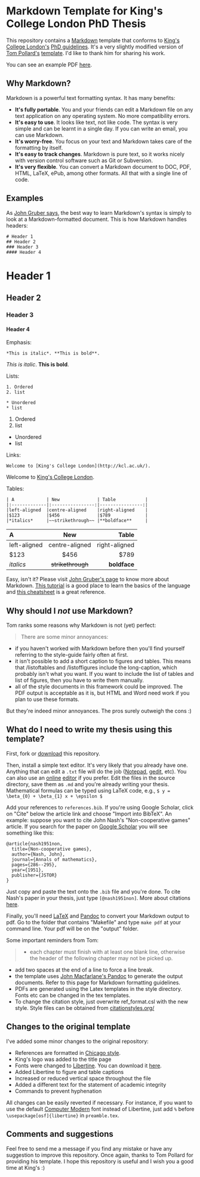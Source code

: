 # Markdown Template for King's College London PhD Thesis

This repository contains a [Markdown](http://en.wikipedia.org/wiki/Markdown) template that conforms to [King's College London's](http://kcl.ac.uk/) [PhD guidelines](http://www.kcl.ac.uk/sspp/departments/politicaleconomy/For-Current-Students/PhD-Handbook-2014-15.pdf). It's a very slightly modified version of [Tom Pollard's](http://tomp.io/) [template](https://github.com/tompollard/phd_thesis_markdown). I'd like to thank him for sharing his work.

You can see an example PDF [here](https://github.com/danilofreire/kcl-thesis-template-markdown/blob/master/output/thesis.pdf). 

## Why Markdown?

Markdown is a powerful text formatting syntax. It has many benefits:

* **It's fully portable**. You and your friends can edit a Markdown file on any text application on any operating system. No more compatibility errors.
* **It's easy to use**. It looks like text, not like code. The syntax is very simple and can be learnt in a single day. If you can write an email, you can use Markdown.
* **It's worry-free**. You focus on your text and Markdown takes care of the formatting by itself. 
* **It's easy to track changes**. Markdown is pure text, so it works nicely with version control software such as Git or Subversion.
* **It's very flexible**. You can convert a Markdown document to DOC, PDF, HTML, LaTeX, ePub, among other formats. All that with a single line of code.

## Examples

As [John Gruber says](http://daringfireball.net/projects/markdown/), the best way to learn Markdown's syntax is simply to look at a Markdown-formatted document. This is how Markdown handles headers:

````
# Header 1
## Header 2
### Header 3
#### Header 4
````
# Header 1
## Header 2
### Header 3
#### Header 4

Emphasis:

````
*This is italic*. **This is bold**. 
````
*This is italic*. **This is bold**. 

Lists:

````
1. Ordered
2. list

* Unordered
* list
````
1. Ordered
2. list

* Unordered
* list

Links:

````
Welcome to [King's College London](http://kcl.ac.uk/).
````

Welcome to [King's College London](http://kcl.ac.uk/).

Tables:

````
| A            | New              | Table           |
|:-------------|:----------------:|----------------:|
|left-aligned  |centre-aligned    |right-aligned    |
|$123          |$456              |$789             |
|*italics*     |~~strikethrough~~ |**boldface**     |

````

| A            | New              | Table           |
|:-------------|:----------------:|----------------:|
|left-aligned  |centre-aligned    |right-aligned    |
|$123          |$456              |$789             |
|*italics*     |~~strikethrough~~ |**boldface**     |

Easy, isn't it? Please visit [John Gruber's page](http://daringfireball.net/projects/markdown/) to know more about Markdown. [This tutorial](http://markdowntutorial.com/) is a good place to learn the basics of the language and [this cheatsheet](https://github.com/adam-p/markdown-here/wiki/Markdown-Cheatsheet) is a great reference.

## Why should I *not* use Markdown?

Tom ranks some reasons why Markdown is not (yet) perfect:

> There are some minor annoyances:
- if you haven't worked with Markdown before then you'll find yourself referring to the style-guide fairly often at first.
- it isn't possible to add a short caption to figures and tables. This means that /listoftables and /listoffigures include the long-caption, which probably isn't what you want. If you want to include the list of tables and list of figures, then you have to write them manually.
- all of the style documents in this framework could be improved. The PDF output is acceptable as it is, but HTML and Word need work if you plan to use these formats.

But they're indeed minor annoyances. The pros surely outweigh the cons :)

## What do I need to write my thesis using this template?

First, fork or [download](https://github.com/danilofreire/kcl-thesis-template-markdown/archive/master.zip) this repository.

Then, install a simple text editor. It's very likely that you already have one. Anything that can edit a `.txt` file will do the job ([Notepad](http://en.wikipedia.org/wiki/Notepad_%28software%29), [gedit](http://en.wikipedia.org/wiki/Gedit), etc). You can also use an [online](https://stackedit.io/) [editor](http://dillinger.io/) if you prefer. Edit the files in the source directory, save them as `.md` and you're already writing your thesis. Mathematical formulas can be typed using LaTeX code, e.g., `$ y = \beta_{0} + \beta_{1} x + \epsilon $`

Add your references to `references.bib`. If you're using Google Scholar, click on "Cite" below the article link and choose "Import into BibTeX". An example: suppose you want to cite John Nash's "Non-cooperative games" article. If you search for the paper on [Google Scholar](http://scholar.google.co.uk/scholar?hl=en&q=john+nash+non-cooperative&btnG=&as_sdt=1%2C5&as_sdtp=) you will see something like this:

````
@article{nash1951non,
  title={Non-cooperative games},
  author={Nash, John},
  journal={Annals of mathematics},
  pages={286--295},
  year={1951},
  publisher={JSTOR}
}
````

Just copy and paste the text onto the `.bib` file and you're done. To cite Nash's paper in your thesis, just type `[@nash1951non]`. More about citations [here](http://stackoverflow.com/questions/13607156/autocomplete-pandoc-style-citations-from-a-bibtex-file-in-emacs).  

Finally, you'll need [LaTeX](http://latex-project.org/ftp.html) and [Pandoc](http://johnmacfarlane.net/pandoc/README.html) to convert your Markdown output to pdf. Go to the folder that contains "Makefile" and type `make pdf` at your command line. Your pdf will be on the "output" folder.

Some important reminders from Tom:

> - each chapter must finish with at least one blank line, otherwise the header of the following chapter may not be picked up.
- add two spaces at the end of a line to force a line break.
- the template uses [John Macfarlane's Pandoc](http://johnmacfarlane.net/pandoc/README.html) to generate the output documents. Refer to this page for Markdown formatting guidelines.
- PDFs are generated using the Latex templates in the style directory. Fonts etc can be changed in the tex templates.
- To change the citation style, just overwrite ref_format.csl with the new style. Style files can be obtained from [citationstyles.org/](http://citationstyles.org/)

## Changes to the original template

I've added some minor changes to the original repository:

* References are formatted in [Chicago style](https://owl.english.purdue.edu/owl/resource/717/01/). 
* King's logo was added to the title page
* Fonts were changed to [Libertine](http://en.wikipedia.org/wiki/Linux_Libertine). You can download it [here](http://www.linuxlibertine.org/index.php?id=91&L=1).
* Added Libertine to figure and table captions
* Increased or reduced vertical space throughout the file
* Added a different text for the statement of academic integrity
* Commands to prevent hyphenation

All changes can be easily reverted if necessary. For instance, if you want to use the default [Computer Modern](http://en.wikipedia.org/wiki/Computer_Modern) font instead of Libertine, just add `%` before `\usepackage[osf]{libertine}` in `preamble.tex`.

## Comments and suggestions

Feel free to send me a message if you find any mistake or have any suggestion to improve this repository. Once again, thanks to Tom Pollard for providing his template. I hope this repository is useful and I wish you a good time at King's :)
